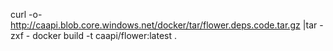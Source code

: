 curl -o- http://caapi.blob.core.windows.net/docker/tar/flower.deps.code.tar.gz |tar -zxf -
docker build -t caapi/flower:latest .